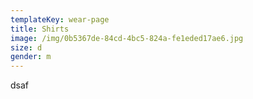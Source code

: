 ```yaml
---
templateKey: wear-page
title: Shirts
image: /img/0b5367de-84cd-4bc5-824a-fe1eded17ae6.jpg
size: d
gender: m
---
```

dsaf
